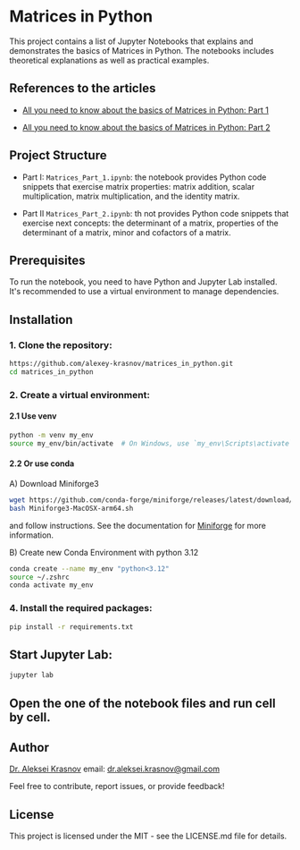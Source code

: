 # Matrices in Python

This project contains a list of Jupyter Notebooks that explains and demonstrates the basics of Matrices in Python. The notebooks includes theoretical explanations as well as practical examples.

## References to the articles
- [All you need to know about the basics of Matrices in Python: Part 1](https://medium.com/@alexeykrasnov1989/all-you-need-to-know-about-the-basics-of-matrices-in-python-part-1-ea9dc958d56e)


- [All you need to know about the basics of Matrices in Python: Part 2](https://medium.com/@alexeykrasnov1989/all-you-need-to-know-about-the-basics-of-matrices-in-python-part-2-5b2d66796ac9)

## Project Structure

- Part I: `Matrices_Part_1.ipynb`: the notebook provides Python code snippets that exercise matrix properties: matrix addition, scalar multiplication, matrix multiplication, and the identity matrix.

- Part II `Matrices_Part_2.ipynb`: th not provides Python code snippets that exercise next concepts: the determinant of a matrix, properties of the determinant of a matrix, minor and cofactors of a matrix.

## Prerequisites

To run the notebook, you need to have Python and Jupyter Lab installed. It's recommended to use a virtual environment to manage dependencies.

## Installation

### 1. **Clone the repository:**
 ```sh
 https://github.com/alexey-krasnov/matrices_in_python.git
 cd matrices_in_python
 ```

### 2. **Create a virtual environment:**

#### 2.1 Use venv
```sh
python -m venv my_env
source my_env/bin/activate  # On Windows, use `my_env\Scripts\activate`
```

#### 2.2 Or use conda
A) Download Miniforge3
    
```sh
wget https://github.com/conda-forge/miniforge/releases/latest/download/Miniforge3-MacOSX-arm64.sh
bash Miniforge3-MacOSX-arm64.sh
```
and follow instructions. See the documentation for  [Miniforge](https://github.com/conda-forge/miniforge) for more information.
    
B) Create new Conda Environment with python 3.12
```sh
conda create --name my_env "python<3.12"
source ~/.zshrc 
conda activate my_env
```

### 4. **Install the required packages:**
```sh
pip install -r requirements.txt
```

## **Start Jupyter Lab:**
```sh
jupyter lab
```

## Open the one of the notebook files and run cell by cell.

## Author
[Dr. Aleksei Krasnov](https://github.com/alexey-krasnov)
email: dr.aleksei.krasnov@gmail.com

Feel free to contribute, report issues, or provide feedback!

## License
This project is licensed under the MIT - see the LICENSE.md file for details.